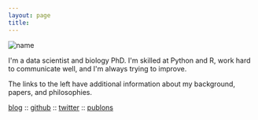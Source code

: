 ```yaml
---
layout: page
title:
---
```


![name](../files/test.gif)

I'm a data scientist and biology PhD. I'm skilled at Python and R, work hard to communicate well, and I'm always trying to improve.

The links to the left have additional information about my background, papers, and philosophies.

[blog](https://lukereding.github.io/nonstandard_deviations/)
:: [github](https://github.com/lukereding)
:: [twitter](https://twitter.com/lpreding)
:: [publons](https://publons.com/author/1264405/luke-reding#profile)